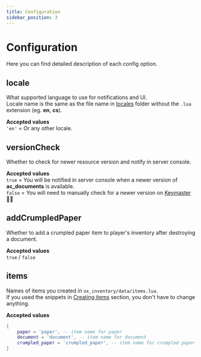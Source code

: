 ```yaml
---
title: Configuration
sidebar_position: 3
---
```


# Configuration

Here you can find detailed description of each config option.  

## locale
What supported language to use for notifications and UI.  
Locale name is the same as the file name in [locales](https://github.com/antond15/ac_radio/tree/main/locales) folder without the `.lua` extension (eg. **en**, **cs**).  

**Accepted values**  
`'en'` = Or any other locale.



## versionCheck
Whether to check for newer resource version and notify in server console.

**Accepted values**  
`true` = You will be notified in server console when a newer version of **ac_documents** is available.  
`false` = You will need to manually check for a newer version on [Keymaster](https://keymaster.fivem.net/asset-grants) 👎🏽



## addCrumpledPaper
Whether to add a crumpled paper item to player's inventory after destroying a document.

**Accepted values**  
`true` / `false`



## items
Names of items you created in `ox_inventory/data/items.lua`.  
If you used the snippets in [Creating items](./#creating-items) section, you don't have to change anything.

**Accepted values**  
```lua
{
    paper = 'paper', -- item name for paper
    document = 'document', -- item name for document
    crumpled_paper = 'crumpled_paper', -- item name for crumpled paper
}
```
